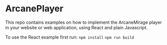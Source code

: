 # ArcanePlayer

This repo contains examples on how to implement the ArcaneMirage player in your website or web application, using React and plain Javascript.

To use the React example first run: 
`npm install`
`npm run build`